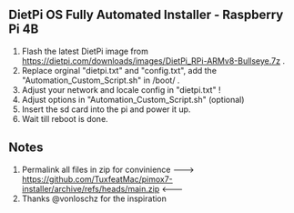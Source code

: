 DietPi OS Fully Automated Installer - Raspberry Pi 4B
---
1. Flash the latest DietPi image from https://dietpi.com/downloads/images/DietPi_RPi-ARMv8-Bullseye.7z .
2. Replace orginal "dietpi.txt" and "config.txt", add the "Automation_Custom_Script.sh" in /boot/ .
3. Adjust your network and locale config in "dietpi.txt" !
4. Adjust options in "Automation_Custom_Script.sh" (optional)
5. Insert the sd card into the pi and power it up.
6. Wait till reboot is done.

Notes
---
1. Permalink all files in zip for convinience ---> https://github.com/TuxfeatMac/pimox7-installer/archive/refs/heads/main.zip <---
2. Thanks @vonloschz for the inspiration
